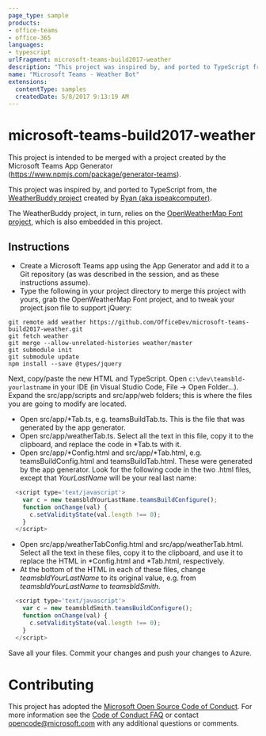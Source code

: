 ```yaml
---
page_type: sample
products:
- office-teams
- office-365
languages:
- typescript
urlFragment: microsoft-teams-build2017-weather
description: "This project was inspired by, and ported to TypeScript from, the WeatherBuddy project."
name: "Microsoft Teams - Weather Bot"
extensions:
  contentType: samples
  createdDate: 5/8/2017 9:13:19 AM
---
```


# microsoft-teams-build2017-weather

This project is intended to be merged with a project created by the Microsoft Teams App Generator (https://www.npmjs.com/package/generator-teams).

This project was inspired by, and ported to TypeScript from, the [WeatherBuddy project](https://github.com/ispeakcomputer/weather_webapp_javascript) created by [Ryan (aka ispeakcomputer)](https://github.com/ispeakcomputer). 

The WeatherBuddy project, in turn, relies on the [OpenWeatherMap Font project](http://websygen.github.io/owfont/), which is also embedded in this project.

## Instructions

* Create a Microsoft Teams app using the App Generator and add it to a Git repository (as was described in the session, and as these instructions assume).
* Type the following in your project directory to merge this project with yours, grab the OpenWeatherMap Font project, and to tweak your project.json file to support jQuery:
```
git remote add weather https://github.com/OfficeDev/microsoft-teams-build2017-weather.git
git fetch weather
git merge --allow-unrelated-histories weather/master
git submodule init
git submodule update
npm install --save @types/jquery
```
Next, copy/paste the new HTML and TypeScript. Open `c:\dev\teamsbld-yourlastname` in your IDE (in Visual Studio Code, File -> Open Folder...). Expand the src/app/scripts and src/app/web folders; this is where the files you are going to modify are located. 
* Open src/app/\*Tab.ts, e.g. teamsBuildTab.ts. This is the file that was generated by the app generator.
* Open src/app/weatherTab.ts. Select all the text in this file, copy it to the clipboard, and replace the code in \*Tab.ts with it.
* Open src/app/\*Config.html and src/app/\*Tab.html, e.g. teamsBuildConfig.html and teamsBuildTab.html. These were generated by the app generator. Look for the following code in the two .html files, except that *YourLastName* will be your real last name:

```javascript
  <script type='text/javascript'>
    var c = new teamsbldYourLastName.teamsBuildConfigure();
    function onChange(val) {
      c.setValidityState(val.length !== 0);
    }
  </script>
```
* Open src/app/weatherTabConfig.html and src/app/weatherTab.html. Select all the text in these files, copy it to the clipboard, and use it to replace the HTML in \*Config.html and \*Tab.html, respectively.
* At the bottom of the HTML in each of these files, change *teamsbldYourLastName* to its original value, e.g. from *teamsbldYourLastName* to *teamsbldSmith*.
```javascript
  <script type='text/javascript'>
    var c = new teamsbldSmith.teamsBuildConfigure();
    function onChange(val) {
      c.setValidityState(val.length !== 0);
    }
  </script>
```
Save all your files. Commit your changes and push your changes to Azure.

# Contributing

This project has adopted the [Microsoft Open Source Code of Conduct](https://opensource.microsoft.com/codeofconduct/). For more information see the [Code of Conduct FAQ](https://opensource.microsoft.com/codeofconduct/faq/) or contact [opencode@microsoft.com](mailto:opencode@microsoft.com) with any additional questions or comments.
